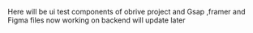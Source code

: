 Here will be ui test components of obrive project and Gsap ,framer and Figma files
now working on backend will update later